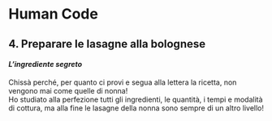 Human Code
===
## 4. Preparare le lasagne alla bolognese
#### *L’ingrediente segreto*
Chissà perché, per quanto ci provi e segua alla lettera la ricetta, non vengono mai come quelle di nonna!       
Ho studiato alla perfezione tutti gli ingredienti, le quantità, i tempi e modalità di cottura, ma alla fine le lasagne della nonna sono sempre di un altro livello!
